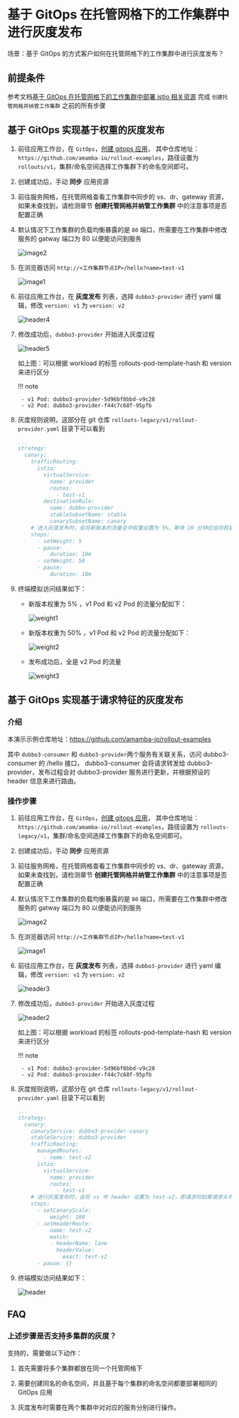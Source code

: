# 基于 GitOps 在托管网格下的工作集群中进行灰度发布

场景：基于 GitOps 的方式客户如何在托管网格下的工作集群中进行灰度发布？

## 前提条件

参考文档[基于 GitOps 在托管网格下的工作集群中部署 istio 相关资源](istio_argocd.md) 完成 `创建托管网格并纳管工作集群` 之前的所有步骤

## 基于 GitOps 实现基于权重的灰度发布

1. 前往应用工作台，在 `GitOps`，[创建 gitops 应用](../user-guide/gitops/create-argo-cd.md)，
   其中仓库地址：`https://github.com/amamba-io/rollout-examples`，路径设置为 `rollouts/v1`，集群/命名空间选择工作集群下的命名空间即可。

1. 创建成功后，手动 **同步** 应用资源

1. 前往服务网格，在托管网格查看工作集群中同步的 vs、dr、gateway 资源，如果未查找到，请检测章节 **创建托管网格并纳管工作集群** 中的注意事项是否配置正确

1. 默认情况下工作集群的负载均衡暴露的是 `80` 端口，所需要在工作集群中修改服务的 gatway 端口为 80 以便能访问到服务

    ![image2](../images/istio4.png)

1. 在浏览器访问 `http://<工作集群节点IP>/hello?name=test-v1`

    ![image1](../images/isito2.png)
   
1. 前往应用工作台，在 **灰度发布** 列表，选择 `dubbo3-provider` 进行 yaml 编辑，修改 `version: v1` 为 `version: v2`

    ![header4](../images/header4.png)

1. 修改成功后，`dubbo3-provider` 开始进入灰度过程

    ![header5](../images/header5.png)

    如上图：可以根据 workload 的标签 rollouts-pod-template-hash 和 version 来进行区分

    !!! note

        - v1 Pod: dubbo3-provider-5d96bf8bbd-v9c28
        - v2 Pod: dubbo3-provider-f44c7c68f-95pfb

1. 灰度规则说明，这部分在 git 仓库 `rollouts-legacy/v1/rollout-provider.yaml` 目录下可以看到

    ```yaml
    ...
    strategy:
      canary:
        trafficRouting:
          istio:
            virtualService:
              name: provider
              routes:
                - test-v1
            destinationRule:
              name: dubbo-provider
              stableSubsetName: stable
              canarySubsetName: canary
        # 进入灰度发布时，会将新版本的流量全中权重设置为 5%，等待 10 分钟后会将权重设置为 50%
        steps:
          - setWeight: 5
          - pause:
              duration: 10m
          - setWeight: 50
          - pause:
              duration: 10m
    ```

9. 终端模拟访问结果如下：

    - 新版本权重为 5% ，v1 Pod 和 v2 Pod 的流量分配如下：

        ![weight1](../images/weight1.png)

    - 新版本权重为 50% ，v1 Pod 和 v2 Pod 的流量分配如下：

        ![weight2](../images/weight2.png)

    - 发布成功后，全是 v2 Pod 的流量

        ![weight3](../images/weight3.png)

## 基于 GitOps 实现基于请求特征的灰度发布

### 介绍

本演示示例仓库地址：https://github.com/amamba-io/rollout-examples

其中 `dubbo3-consumer` 和 `dubbo3-provider`两个服务有关联关系，访问 dubbo3-consumer 的 /hello 接口，
dubbo3-consumer 会将请求转发给 dubbo3-provider，发布过程会对 dubbo3-provider 服务进行更新，并根据预设的 header 信息来进行路由。

### 操作步骤

1. 前往应用工作台，在 `GitOps`，[创建 gitops 应用](../user-guide/gitops/create-argo-cd.md)，
   其中仓库地址：`https://github.com/amamba-io/rollout-examples`，路径设置为 `rollouts-legacy/v1`，集群/命名空间选择工作集群下的命名空间即可。

1. 创建成功后，手动 **同步** 应用资源

1. 前往服务网格，在托管网格查看工作集群中同步的 vs、dr、gateway 资源，如果未查找到，请检测章节 **创建托管网格并纳管工作集群** 中的注意事项是否配置正确

1. 默认情况下工作集群的负载均衡暴露的是 `80` 端口，所需要在工作集群中修改服务的 gatway 端口为 80 以便能访问到服务

    ![image2](../images/istio4.png)

1. 在浏览器访问 `http://<工作集群节点IP>/hello?name=test-v1`

    ![image1](../images/isito2.png)

1. 前往应用工作台，在 **灰度发布** 列表，选择 `dubbo3-provider` 进行 yaml 编辑，修改 `version: v1` 为 `version: v2`

    ![header3](../images/header3.png)

1. 修改成功后，`dubbo3-provider` 开始进入灰度过程

    ![header2](../images/header2.png)

    如上图：可以根据 workload 的标签 rollouts-pod-template-hash 和 version 来进行区分

    !!! note

        - v1 Pod: dubbo3-provider-5d96bf8bbd-v9c28
        - v2 Pod: dubbo3-provider-f44c7c68f-95pfb

1. 灰度规则说明，这部分在 git 仓库 `rollouts-legacy/v1/rollout-provider.yaml` 目录下可以看到

    ```yaml
    ...
    strategy:
      canary:
        canaryService: dubbo3-provider-canary
        stableService: dubbo3-provider
        trafficRouting:
          managedRoutes:
            - name: test-v2
          istio:
            virtualService:
              name: provider
              routes:
                - test-v1
        # 进行灰度发布时，会将 vs 中 header 设置为 test-v2，即请求时如果请求头中带有`lane: test-v2`，将会路由到新版本
        steps:
          - setCanaryScale:
              weight: 100
          - setHeaderRoute:
              name: test-v2
              match:
              - headerName: lane
                headerValue:
                  exact: test-v2
          - pause: {}
    ```

1. 终端模拟访问结果如下：

    ![header](../images/header1.png)

## FAQ

### 上述步骤是否支持多集群的灰度？

支持的，需要做以下动作：

1. 首先需要将多个集群都放在同一个托管网格下

2. 需要创建同名的命名空间，并且基于每个集群的命名空间都要部署相同的 GitOps 应用

3. 灰度发布时需要在两个集群中对对应的服务分别进行操作。
